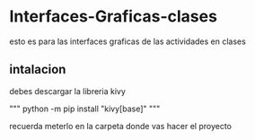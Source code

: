 # Interfaces-Graficas-clases
esto es para las interfaces graficas de las actividades en clases
## intalacion
debes descargar la libreria kivy

"""
python -m pip install "kivy[base]" 
"""

recuerda meterlo en la carpeta donde vas hacer el proyecto
